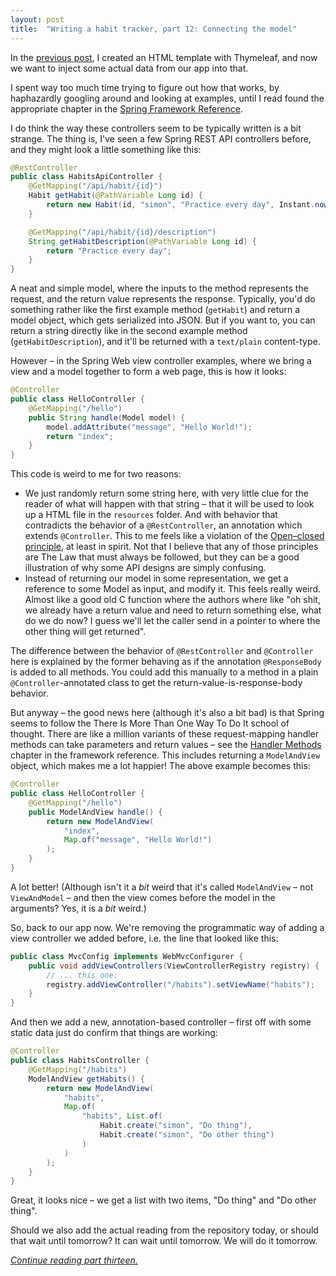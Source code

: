 ```yaml
---
layout: post
title:  "Writing a habit tracker, part 12: Connecting the model"
---
```


In the [previous post](/2023/01/11/habit-tracker-the-habits-page.html), I created an HTML template with Thymeleaf, and now we want to inject some actual data from our app into that.  

I spent way too much time trying to figure out how that works, by haphazardly googling around and looking at examples, until I read found the appropriate chapter in the [Spring Framework Reference](https://docs.spring.io/spring-framework/docs/current/reference/html/web.html#mvc-controller). 

I do think the way these controllers seem to be typically written is a bit strange. The thing is, I've seen a few Spring REST API controllers before, and they might look a little something like this:

```java
@RestController
public class HabitsApiController {
    @GetMapping("/api/habit/{id}")
    Habit getHabit(@PathVariable Long id) {
        return new Habit(id, "simon", "Practice every day", Instant.now());
    }

    @GetMapping("/api/habit/{id}/description")
    String getHabitDescription(@PathVariable Long id) {
        return "Practice every day";
    }
}
```

A neat and simple model, where the inputs to the method represents the request, and the return value represents the response. Typically, you'd do something rather like the first example method (`getHabit`) and return a model object, which gets serialized into JSON. But if you want to, you can return a string directly like in the second example method (`getHabitDescription`), and it'll be returned with a `text/plain` content-type.

However – in the Spring Web view controller examples, where we bring a view and a model together to form a web page, this is how it looks: 

```java
@Controller
public class HelloController {
    @GetMapping("/hello")
    public String handle(Model model) {
        model.addAttribute("message", "Hello World!");
        return "index";
    }
}
```

This code is weird to me for two reasons:
* We just randomly return some string here, with very little clue for the reader of what will happen with that string – that it will be used to look up a HTML file in the `resources` folder. And with behavior that contradicts the behavior of a `@RestController`, an annotation which extends `@Controller`. This to me feels like a violation of the [Open–closed principle](https://en.wikipedia.org/wiki/Open%E2%80%93closed_principle), at least in spirit. Not that I believe that any of those principles are The Law that must always be followed, but they can be a good illustration of why some API designs are simply confusing. 
* Instead of returning our model in some representation, we get a reference to some Model as input, and modify it. This feels really weird. Almost like a good old C function where the authors where like "oh shit, we already have a return value and need to return something else, what do we do now? I guess we'll let the caller send in a pointer to where the other thing will get returned".

The difference between the behavior of `@RestController` and `@Controller` here is explained by the former behaving as if the annotation `@ResponseBody` is added to all methods. You could add this manually to a method in a plain `@Controller`-annotated class to get the return-value-is-response-body behavior.

But anyway – the good news here (although it's also a bit bad) is that Spring seems to follow the There Is More Than One Way To Do It school of thought. There are like a million variants of these request-mapping handler methods can take parameters and return values – see the [Handler Methods](https://docs.spring.io/spring-framework/docs/current/reference/html/web.html#mvc-ann-methods) chapter in the framework reference. This includes returning a `ModelAndView` object, which makes me a lot happier! The above example becomes this:

```java
@Controller
public class HelloController {
    @GetMapping("/hello")
    public ModelAndView handle() {
        return new ModelAndView(
            "index",
            Map.of("message", "Hello World!")
        );
    }
}
```

A lot better! (Although isn't it a _bit_ weird that it's called `ModelAndView` – not `ViewAndModel` – and then the view comes before the model in the arguments? Yes, it is a _bit_ weird.)

So, back to our app now. We're removing the programmatic way of adding a view controller we added before, i.e. the line that looked like this:

```java
public class MvcConfig implements WebMvcConfigurer {
    public void addViewControllers(ViewControllerRegistry registry) {
        // ... this one:
        registry.addViewController("/habits").setViewName("habits");
    }
}
```

And then we add a new, annotation-based controller – first off with some static data just do confirm that things are working:

```java
@Controller
public class HabitsController {
    @GetMapping("/habits")
    ModelAndView getHabits() {
        return new ModelAndView(
            "habits",
            Map.of(
                "habits", List.of(
                    Habit.create("simon", "Do thing"),
                    Habit.create("simon", "Do other thing")
                )
            )
        );
    }
}
```

Great, it looks nice – we get a list with two items, "Do thing" and "Do other thing". 

Should we also add the actual reading from the repository today, or should that wait until tomorrow? It can wait until tomorrow. We will do it tomorrow. 

_[Continue reading part thirteen.](/2023/01/13/habit-tracker-reading-from-repository.html)_
